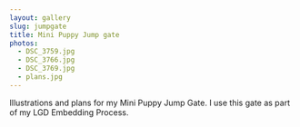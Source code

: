 ```yaml
---
layout: gallery
slug: jumpgate
title: Mini Puppy Jump gate
photos:
  - DSC_3759.jpg
  - DSC_3766.jpg
  - DSC_3769.jpg
  - plans.jpg
---
```

<p>Illustrations and plans for my Mini Puppy Jump Gate.  I use this gate as part of my LGD Embedding Process.</p>
